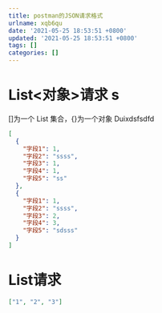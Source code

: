 ```yaml
---
title: postman的JSON请求格式
urlname: xqb6qu
date: '2021-05-25 18:53:51 +0800'
updated: '2021-05-25 18:53:51 +0800'
tags: []
categories: []
---
```


# List<对象>请求 s

[]为一个 List 集合，{}为一个对象 Duixdsfsdfd

```json
[
  {
    "字段1": 1,
    "字段2": "ssss",
    "字段3": 1,
    "字段4": 1,
    "字段5": "ss"
  },
  {
    "字段1": 1,
    "字段2": "ssss",
    "字段3": 2,
    "字段4": 3,
    "字段5": "sdsss"
  }
]
```

# List<Long>请求

```json
["1", "2", "3"]
```

